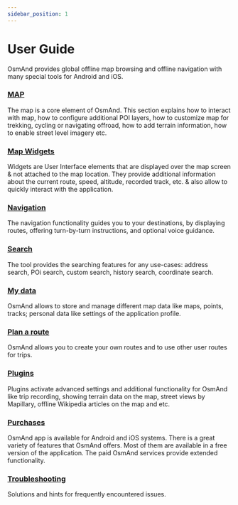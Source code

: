 ```yaml
---
sidebar_position: 1
---
```


# User Guide

OsmAnd provides global offline map browsing and offline navigation with many special tools for Android and iOS.

### [MAP](./map/)

The map is a core element of OsmAnd. This section explains how to interact with map, how to configure additional POI layers, how to customize map for trekking, cycling or navigating offroad, how to add terrain information, how to enable street level imagery etc.

### [Map Widgets](./widgets/)

Widgets are User Interface elements that are displayed over the map screen & not attached to the map location. They provide additional information about the current route, speed, altitude, recorded track, etc. & also allow to quickly interact with the application.

### [Navigation](./plugins/)

The navigation functionality guides you to your destinations, by displaying routes, offering turn-by-turn instructions, and optional voice guidance.

### [Search](./search/)

The tool provides the searching features for any use-cases: address search, POi search, custom search, history search, coordinate search.

### [My data](./personal/)

OsmAnd allows to store and manage different map data like maps, points, tracks; personal data like settings of the application profile.

### [Plan a route](./plan-route/)

OsmAnd allows you to create your own routes and to use other user routes for trips.

### [Plugins](./plugins/)

Plugins activate advanced settings and additional functionality for OsmAnd like trip recording, showing terrain data on the map, street views by Mapillary, offline Wikipedia articles on the map and etc.

### [Purchases](./purchases/)

OsmAnd app is available for Android and iOS systems. There is a great variety of features that OsmAnd offers. Most of them are available in a free version of the application. The paid OsmAnd services provide extended functionality.

### [Troubleshooting](./troubleshooting/)

Solutions and hints for frequently encountered issues.
